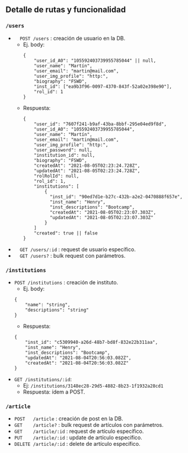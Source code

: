 ## Detalle de rutas y funcionalidad

### `/users`

- `  POST /users`    :  creación de usuario en la DB.
  - Ej. body: 
    ```
    {
        "user_id_A0": "105592403739955785044" || null,
        "user_name": "Martín",
        "user_email": "martin@mail.com",
        "user_img_profile": "http:",
        "biography": "FSWD",
        "inst_id": ["ea9b3f96-0097-4370-843f-52a02e398e90"],
        "rol_id": 1
    }
    ```
  - Respuesta: 
    ```
    {
        "user_id": "7607f241-b9af-43ba-8bbf-295e04ed9f8d",
        "user_id_A0": "105592403739955785044",
        "user_name": "Martín",
        "user_email": "martin@mail.com",
        "user_img_profile": "http:",
        "user_password": null,
        "institution_id": null,
        "biography": "FSWD",
        "createdAt": "2021-08-05T02:23:24.728Z",
        "updatedAt": "2021-08-05T02:23:24.728Z",
        "rolRolId": null,
        "rol_id": 1,
        "institutions": [
            {
              "inst_id": "90ed7d1e-b27c-432b-a2e2-0470888f657e",
              "inst_name": "Henry",
              "inst_descriptions": "Bootcamp",
              "createdAt": "2021-08-05T02:23:07.303Z",
              "updatedAt": "2021-08-05T02:23:07.303Z"
            }
        ]
        "created": true || false
    }
    ```
- `  GET /users/:id` :  request de usuario específico.
- `  GET /users?`    :  bulk request con parámetros.

### `/institutions`

- `POST /institutions`   : creación de instituto.
   - Ej. body: 
    ```
    {
        "name": "string",
        "descriptions": "string"
    }
    ```
    - Respuesta:
    ```
    {
        "inst_id": "c5309940-a26d-48b7-bd8f-832e22b311aa",
        "inst_name": "Henry",
        "inst_descriptions": "Bootcamp",
        "updatedAt": "2021-08-04T20:56:03.082Z",
        "createdAt": "2021-08-04T20:56:03.082Z"
    }
    ```
- `GET /institutions/:id`:
  - Ej: `/institutions/3148ec28-29d5-4882-8b23-1f1932a28cd1`
  - Respuesta: ídem a POST.
### `/article`

- `POST   /article`     : creación de post en la DB. 
- `GET    /article?`    : bulk request de artículos con parámetros.
- `GET    /article/:id` : request de artículo específico.
- `PUT    /article/:id` : update de artículo específico.
- `DELETE /article/:id` : delete de artículo específico.